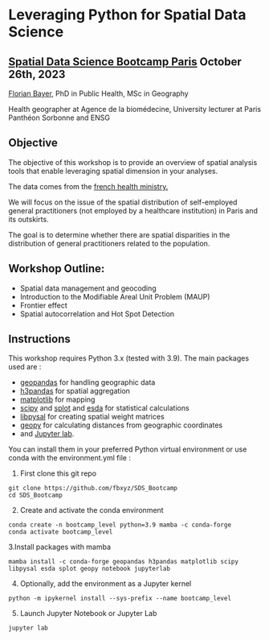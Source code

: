 # Leveraging Python for Spatial Data Science

## [Spatial Data Science Bootcamp Paris](https://spatial-data-science-conference.com/bootcamps/2023/) October 26th, 2023

[Florian Bayer](https://www.linkedin.com/in/florian-bayer-a4117b30/), PhD in Public Health, MSc in Geography

Health geographer at Agence de la biomédecine, University lecturer at Paris Panthéon Sorbonne and ENSG

## Objective
The objective of this workshop is to provide an overview of spatial analysis tools that enable leveraging spatial dimension in your analyses.

The data comes from the [french health ministry.](https://annuaire.sante.fr/web/site-pro/extractions-publiques)

We will focus on the issue of the spatial distribution of self-employed general practitioners (not employed by a healthcare institution) in Paris and its outskirts. 

The goal is to determine whether there are spatial disparities in the distribution of general practitioners related to the population.

## Workshop Outline:

- Spatial data management and geocoding
- Introduction to the Modifiable Areal Unit Problem (MAUP)
- Frontier effect
- Spatial autocorrelation and Hot Spot Detection

## Instructions

This workshop requires Python 3.x (tested with 3.9). The main packages used are :
- [geopandas](https://github.com/geopandas/geopandas) for handling geographic data
- [h3pandas](https://github.com/DahnJ/H3-Pandas) for spatial aggregation
- [matplotlib](https://github.com/matplotlib/matplotlib) for mapping
- [scipy](https://github.com/scipy/scipy) and [splot](https://github.com/pysal/splot) and [esda](https://github.com/pysal/esda) for statistical calculations 
- [libpysal](https://github.com/pysal/libpysal) for creating spatial weight matrices
- [geopy](https://github.com/geopy/geopy) for calculating distances from geographic coordinates
- and [Jupyter lab](https://github.com/jupyterlab/jupyterlab).

You can install them in your preferred Python virtual environment or use conda with the environment.yml file :

1. First clone this git repo
```
git clone https://github.com/fbxyz/SDS_Bootcamp
cd SDS_Bootcamp
```
2. Create and activate the conda environment
```
conda create -n bootcamp_level python=3.9 mamba -c conda-forge
conda activate bootcamp_level
```
3.Install packages with mamba
```
mamba install -c conda-forge geopandas h3pandas matplotlib scipy libpysal esda splot geopy notebook jupyterlab
```

4. Optionally, add the environment as a Jupyter kernel
```
python -m ipykernel install --sys-prefix --name bootcamp_level
```
5. Launch Jupyter Notebook or Jupyter Lab
```
jupyter lab
```
